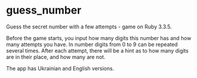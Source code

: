 # guess_number

Guess the secret number with a few attempts - game on Ruby 3.3.5.

Before the game starts, you input how many digits this number has and how many attempts you have. In number digits from 0 to 9 can be repeated several times. After each attempt, there will be a hint as to how many digits are in their place, and how many are not.

The app has Ukrainian and English versions.
